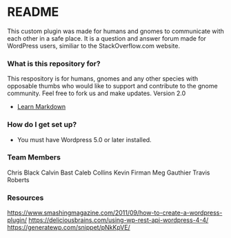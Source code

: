 # README #

This custom plugin was made for humans and gnomes to communicate with each other in a safe place. It is a question and answer forum made for WordPress users, similiar to the StackOverflow.com website. 

### What is this repository for? ###

This respository is for humans, gnomes and any other species with opposable thumbs who would like to support and contribute to the gnome community. Feel free to fork us and make updates. 
Version 2.0
* [Learn Markdown](https://bitbucket.org/tutorials/markdowndemo)

### How do I get set up? ###

* You must have Wordpress 5.0 or later installed.


### Team Members ###
Chris Black
Calvin Bast
Caleb Collins
Kevin Firman
Meg Gauthier
Travis Roberts

### Resources ###
https://www.smashingmagazine.com/2011/09/how-to-create-a-wordpress-plugin/
https://deliciousbrains.com/using-wp-rest-api-wordpress-4-4/
https://generatewp.com/snippet/pNkKpVE/